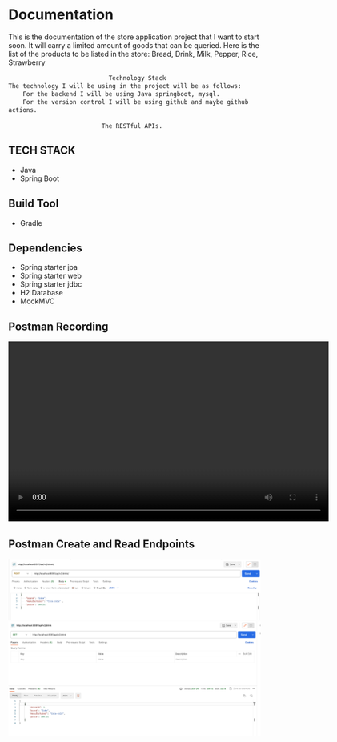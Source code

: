 # Documentation

This is the documentation of the store application project that I want to start soon. It will
carry a limited amount of goods that can be queried.
Here is the list of the products to be listed in the store: Bread, Drink, Milk, Pepper, Rice, Strawberry

                                Technology Stack 
    The technology I will be using in the project will be as follows:
        For the backend I will be using Java springboot, mysql.
        For the version control I will be using github and maybe github actions.

                              The RESTful APIs.
## TECH STACK
* Java
* Spring Boot

## Build Tool
* Gradle

## Dependencies
* Spring starter jpa
* Spring starter web
* Spring starter jdbc
* H2 Database
* MockMVC

## Postman Recording
<video width="640" height="360" controls>
  <source src="/image/EndpointTesting.mp4" type="video/mp4">
  Your browser does not support the video tag.
</video>

## Postman Create and Read Endpoints
![create](../shop/image/Drink-post.png)
![!read](image/Drink-get.png)

